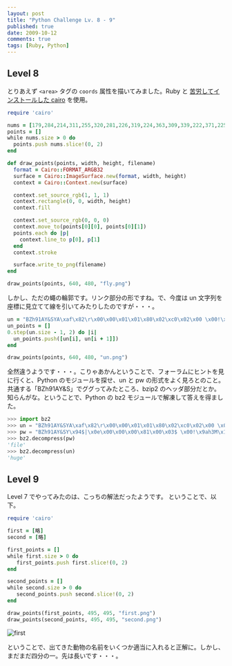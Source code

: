 ```yaml
---
layout: post
title: "Python Challenge Lv. 8 - 9"
published: true
date: 2009-10-12
comments: true
tags: [Ruby, Python]
---
```


## Level 8

とりあえず `<area>` タグの `coords` 属性を描いてみました。Ruby と [苦労してインストールした cairo](/blog/2009/10/12/install-cairo-with-gem/) を使用。

```rb
require 'cairo'

nums = [179,284,214,311,255,320,281,226,319,224,363,309,339,222,371,225,411,229,404,242,415,252,428,233,428,214,394,207,383,205,390,195,423,192,439,193,442,209,440,215,450,221,457,226,469,202,475,187,494,188,494,169,498,147,491,121,477,136,481,96,471,94,458,98,444,91,420,87,405,92,391,88,376,82,350,79,330,82,314,85,305,90,299,96,290,103,276,110,262,114,225,123,212,125,185,133,138,144,118,160,97,168,87,176,110,180,145,176,153,176,150,182,137,190,126,194,121,198,126,203,151,205,160,195,168,217,169,234,170,260,174,282]
points = []
while nums.size > 0 do
  points.push nums.slice!(0, 2)
end

def draw_points(points, width, height, filename)
  format = Cairo::FORMAT_ARGB32
  surface = Cairo::ImageSurface.new(format, width, height)
  context = Cairo::Context.new(surface)

  context.set_source_rgb(1, 1, 1)
  context.rectangle(0, 0, width, height)
  context.fill

  context.set_source_rgb(0, 0, 0)
  context.move_to(points[0][0], points[0][1])
  points.each do |p|
    context.line_to p[0], p[1]
  end
  context.stroke

  surface.write_to_png(filename)
end

draw_points(points, 640, 480, "fly.png")
```

しかし、ただの蠅の輪郭です。リンク部分の形ですね。で、今度は un 文字列を座標に見立てて線を引いてみたりしたのですが・・・。

```rb
un = "BZh91AY&SYA\xaf\x82\r\x00\x00\x01\x01\x80\x02\xc0\x02\x00 \x00!\x9ah3M\x07<]\xc9\x14\xe1BA\x06\xbe\x084"
un_points = []
0.step(un.size - 1, 2) do |i|
  un_points.push([un[i], un[i + 1]])
end

draw_points(points, 640, 480, "un.png")
```

全然違うようです・・・。こりゃあかんということで、フォーラムにヒントを見に行くと、Python のモジュールを探せ、un と pw の形式をよく見ろとのこと。共通する「BZh91AY&S」でググってみたところ、bzip2 のヘッダ部分だとか。知らんがな。ということで、Python の bz2 モジュールで解凍して答えを得ました。

```py
>>> import bz2
>>> un = "BZh91AY&SYA\xaf\x82\r\x00\x00\x01\x01\x80\x02\xc0\x02\x00 \x00!\x9ah3M\x07<]\xc9\x14\xe1BA\x06\xbe\x084"
>>> pw = "BZh91AY&SY\x94$|\x0e\x00\x00\x00\x81\x00\x03$ \x00!\x9ah3M\x13<]\xc9\x14\xe1BBP\x91\xf08"
>>> bz2.decompress(pw)
'file'
>>> bz2.decompress(un)
'huge'
```

## Level 9

Level 7 でやってみたのは、こっちの解法だったようです。
ということで、以下。

```rb
require 'cairo'

first = [略]
second = [略]

first_points = []
while first.size > 0 do
   first_points.push first.slice!(0, 2)
end

second_points = []
while second.size > 0 do
   second_points.push second.slice!(0, 2)
end

draw_points(first_points, 495, 495, "first.png")
draw_points(second_points, 495, 495, "second.png")
```

![first](https://farm3.static.flickr.com/2436/4004511454_85bdd6eabe_o.png "=495x495")

ということで、出てきた動物の名前をいくつか適当に入れると正解に。しかし、まだまだ四分の一。先は長いです・・・。
